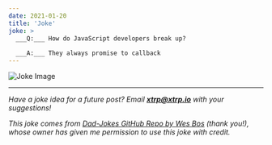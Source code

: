 ```yaml
---
date: 2021-01-20
title: 'Joke'
joke: >
  ___Q:___ How do JavaScript developers break up?
  
  ___A:___ They always promise to callback
---
```


![Joke Image](https://private.xtrp.io/projects/DailyDeveloperJokes/public_image_server/images/5e1259b29fe07.png)

---
*Have a joke idea for a future post? Email **[xtrp@xtrp.io](mailto:xtrp@xtrp.io)** with your suggestions!*

*This joke comes from [Dad-Jokes GitHub Repo by Wes Bos](https://github.com/wesbos/dad-jokes) (thank you!), whose owner has given me permission to use this joke with credit.*

<!-- 
Joke text:
**Q:** How do JavaScript developers break up?

**A:** They always promise to callback
 -->

